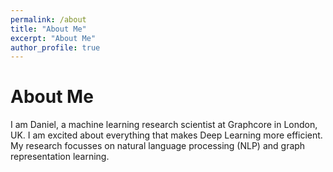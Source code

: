 ```yaml
---
permalink: /about
title: "About Me"
excerpt: "About Me"
author_profile: true
---
```


About Me
======
I am Daniel, a machine learning research scientist at Graphcore in London, UK. I am excited about everything that makes Deep Learning more efficient. My research focusses on natural language processing (NLP) and graph representation learning.